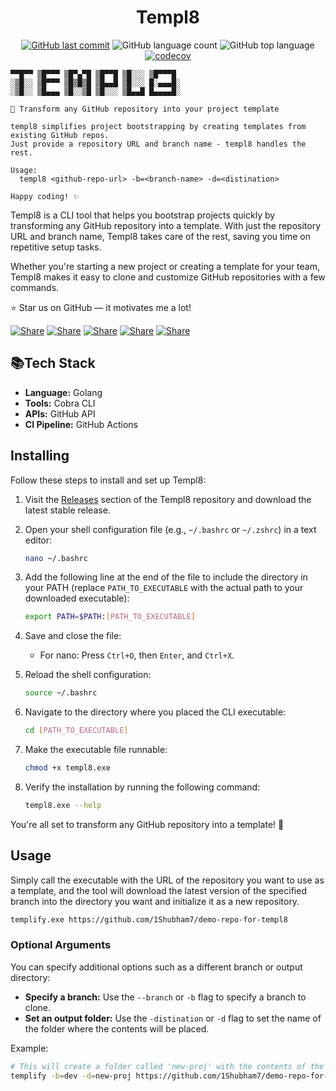   <div align="center">
  <h1>Templ8</h1>

  [![GitHub last commit](https://img.shields.io/github/last-commit/1shubham7/templ8)](#)
  ![GitHub language count](https://img.shields.io/github/languages/count/1shubham7/templ8)
  ![GitHub top language](https://img.shields.io/github/languages/top/1shubham7/templ8)
  [![codecov](https://codecov.io/gh/1Shubham7/templ8/graph/badge.svg?token=mGg6p0S7KL)](https://codecov.io/gh/1Shubham7/templ8)

</div>

```
▀▀█▀▀ ▒█▀▀▀ ▒█▀▄▀█ ▒█▀▀█ ▒█░░░ ▒█▀▀▀█
░▒█░░ ▒█▀▀▀ ▒█▒█▒█ ▒█▄▄█ ▒█░░░ █░▄▄▄█░
░▒█░░ ▒█▄▄▄ ▒█░░▒█ ▒█░░░ ▒█▄▄█ █▄▄▄▄█░

🚀 Transform any GitHub repository into your project template

templ8 simplifies project bootstrapping by creating templates from existing GitHub repos.
Just provide a repository URL and branch name - templ8 handles the rest.

Usage:
  templ8 <github-repo-url> -b=<branch-name> -d=<distination>

Happy coding! ✨
```

Templ8 is a CLI tool that helps you bootstrap projects quickly by transforming any GitHub repository into a template. With just the repository URL and branch name, Templ8 takes care of the rest, saving you time on repetitive setup tasks.

Whether you're starting a new project or creating a template for your team, Templ8 makes it easy to clone and customize GitHub repositories with a few commands.

⭐ Star us on GitHub — it motivates me a lot!

[![Share](https://img.shields.io/badge/share-000000?logo=x&logoColor=white)](https://x.com/intent/tweet?text=Check%20out%20this%20project%20on%20GitHub:%20https://github.com/1Shubham7/templ8%20%23OpenIDConnect%20%23Security%20%23Authentication)
[![Share](https://img.shields.io/badge/share-1877F2?logo=facebook&logoColor=white)](https://www.facebook.com/sharer/sharer.php?u=https://github.com/1Shubham7/templ8)
[![Share](https://img.shields.io/badge/share-0A66C2?logo=linkedin&logoColor=white)](https://www.linkedin.com/sharing/share-offsite/?url=https://github.com/1Shubham7/templ8)
[![Share](https://img.shields.io/badge/share-FF4500?logo=reddit&logoColor=white)](https://www.reddit.com/submit?title=Check%20out%20this%20project%20on%20GitHub:%20https://github.com/1Shubham7/templ8)
[![Share](https://img.shields.io/badge/share-0088CC?logo=telegram&logoColor=white)](https://t.me/share/url?url=https://github.com/1Shubham7/templ8&text=Check%20out%20this%20project%20on%20GitHub)

## 📚Tech Stack

- **Language:** Golang
- **Tools:** Cobra CLI
- **APIs:** GitHub API
- **CI Pipeline:** GitHub Actions

## Installing

Follow these steps to install and set up Templ8:

1. Visit the [Releases](https://github.com/1Shubham7/templ8/releases) section of the Templ8 repository and download the latest stable release.

2. Open your shell configuration file (e.g., `~/.bashrc` or `~/.zshrc`) in a text editor:
   ```bash
   nano ~/.bashrc
   ```

3. Add the following line at the end of the file to include the directory in your PATH (replace `PATH_TO_EXECUTABLE` with the actual path to your downloaded executable):
   ```bash
   export PATH=$PATH:[PATH_TO_EXECUTABLE]
   ```

4. Save and close the file:
   - For nano: Press `Ctrl+O`, then `Enter`, and `Ctrl+X`.

5. Reload the shell configuration:
   ```bash
   source ~/.bashrc
   ```

6. Navigate to the directory where you placed the CLI executable:
   ```bash
   cd [PATH_TO_EXECUTABLE]
   ```

7. Make the executable file runnable:
   ```bash
   chmod +x templ8.exe
   ```

8. Verify the installation by running the following command:
   ```bash
   templ8.exe --help
   ```

You're all set to transform any GitHub repository into a template! 🎉

## Usage

Simply call the executable with the URL of the repository you want to use as a template, and the tool will download the latest version of the specified branch into the directory you want and initialize it as a new repository.

```bash
templify.exe https://github.com/1Shubham7/demo-repo-for-templ8
```

### Optional Arguments

You can specify additional options such as a different branch or output directory:

- **Specify a branch:** Use the `--branch` or `-b` flag to specify a branch to clone.
- **Set an output folder:** Use the `-distination` or `-d` flag to set the name of the folder where the contents will be placed.

Example:

```bash
# This will create a folder called 'new-proj' with the contents of the source repo, specifically the 'dev' branch.
templify -b=dev -d=new-proj https://github.com/1Shubham7/demo-repo-for-templ8
```